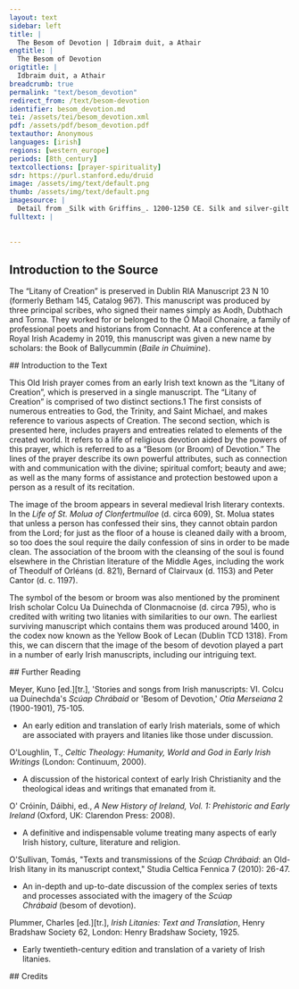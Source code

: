```yaml
---
layout: text
sidebar: left
title: |
  The Besom of Devotion | Idbraim duit, a Athair
engtitle: |
  The Besom of Devotion
origtitle: |
  Idbraim duit, a Athair
breadcrumb: true
permalink: "text/besom_devotion"
redirect_from: /text/besom-devotion
identifier: besom_devotion.md
tei: /assets/tei/besom_devotion.xml
pdf: /assets/pdf/besom_devotion.pdf
textauthor: Anonymous
languages: [irish]
regions: [western_europe]
periods: [8th_century]
textcollections: [prayer-spirituality]
sdr: https://purl.stanford.edu/druid 
image: /assets/img/text/default.png
thumb: /assets/img/text/default.png
imagesource: |
  Detail from _Silk with Griffins_. 1200-1250 CE. Silk and silver-gilt metal on parchment over cotton. Central Asia, Sicily, or North Africa. 69 1/4 x 38 1/4 in. (175.9 x 97.2 cm). The Cloisters Collection, 1984, at the Metropolitan Museum of Art, New York. Object Number 1984.344. [https://www.metmuseum.org/art/collection/search/466119](https://www.metmuseum.org/art/collection/search/466119). [Public Domain]
fulltext: |
  
  
--- 
```

## Introduction to the Source 
<p>The “Litany of Creation” is preserved in Dublin RIA Manuscript 23 N 10 (formerly Betham 145, Catalog 967). This manuscript was produced by three principal scribes, who signed their names simply as Aodh, Dubthach and Torna. They worked for or belonged to the Ó Maoil Chonaire, a family of professional poets and historians from Connacht. At a conference at the Royal Irish Academy in 2019, this manuscript was given a new name by scholars: the Book of Ballycummin (<em>Baile in Chuimine</em>).</p>
## Introduction to the Text 
<p>This Old Irish prayer comes from an early Irish text known as the “Litany of Creation”, which is preserved in a single manuscript. The “Litany of Creation” is comprised of two distinct sections.1 The first consists of numerous entreaties to God, the Trinity, and Saint Michael, and makes reference to various aspects of Creation. The second section, which is presented here, includes prayers and entreaties related to elements of the created world. It refers to a life of religious devotion aided by the powers of this prayer, which is referred to as a “Besom (or Broom) of Devotion.” The lines of the prayer describe its own powerful attributes, such as connection with and communication with the divine; spiritual comfort; beauty and awe; as well as the many forms of assistance and protection bestowed upon a person as a result of its recitation.</p> <p>The image of the broom appears in several medieval Irish literary contexts. In the <em>Life of St. Molua of Clonfertmulloe</em> (d. circa 609), St. Molua states that unless a person has confessed their sins, they cannot obtain pardon from the Lord; for just as the floor of a house is cleaned daily with a broom, so too does the soul require the daily confession of sins in order to be made clean. The association of the broom with the cleansing of the soul is found elsewhere in the Christian literature of the Middle Ages, including the work of Theodulf of Orléans (d. 821), Bernard of Clairvaux (d. 1153) and Peter Cantor (d. c. 1197).</p> <p>The symbol of the besom or broom was also mentioned by the prominent Irish scholar Colcu Ua Duinechda of Clonmacnoise (d. circa 795), who is credited with writing two litanies with similarities to our own. The earliest surviving manuscript which contains them was produced around 1400, in the codex now known as the Yellow Book of Lecan (Dublin TCD 1318). From this, we can discern that the image of the besom of devotion played a part in a number of early Irish manuscripts, including our intriguing text.</p>
## Further Reading 
<p>Meyer, Kuno [ed.][tr.], 'Stories and songs from Irish manuscripts: VI. Colcu ua Duinechda's <em>Scúap Chrábaid</em> or 'Besom of Devotion,' <em>Otia Merseiana</em> 2 (1900-1901), 75-105.</p> <ul> <li>An early edition and translation of early Irish materials, some of which are associated with prayers and litanies like those under discussion.</li> </ul> <p>O'Loughlin, T., <em>Celtic Theology: Humanity, World and God in Early Irish Writings</em> (London: Continuum, 2000).</p> <ul> <li>A discussion of the historical context of early Irish Christianity and the theological ideas and writings that emanated from it.</li> </ul> <p>O' Cróinín, Dáibhi, ed., <em>A New History of Ireland, Vol. 1: Prehistoric and Early Ireland</em> (Oxford, UK: Clarendon Press: 2008).</p> <ul> <li>A definitive and indispensable volume treating many aspects of early Irish history, culture, literature and religion.</li> </ul> <p>O'Sullivan, Tomás, "Texts and transmissions of the <em>Scúap Chrábaid</em>: an Old-Irish litany in its manuscript context," Studia Celtica Fennica 7 (2010): 26-47.</p> <ul> <li>An in-depth and up-to-date discussion of the complex series of texts and processes associated with the imagery of the <em>Scúap Chrábaid</em> (besom of devotion).</li> </ul> <p>Plummer, Charles [ed.][tr.], <em>Irish Litanies: Text and Translation</em>, Henry Bradshaw Society 62, London: Henry Bradshaw Society, 1925.</p> <ul> <li>Early twentieth-century edition and translation of a variety of Irish litanies.</li> </ul>
## Credits

